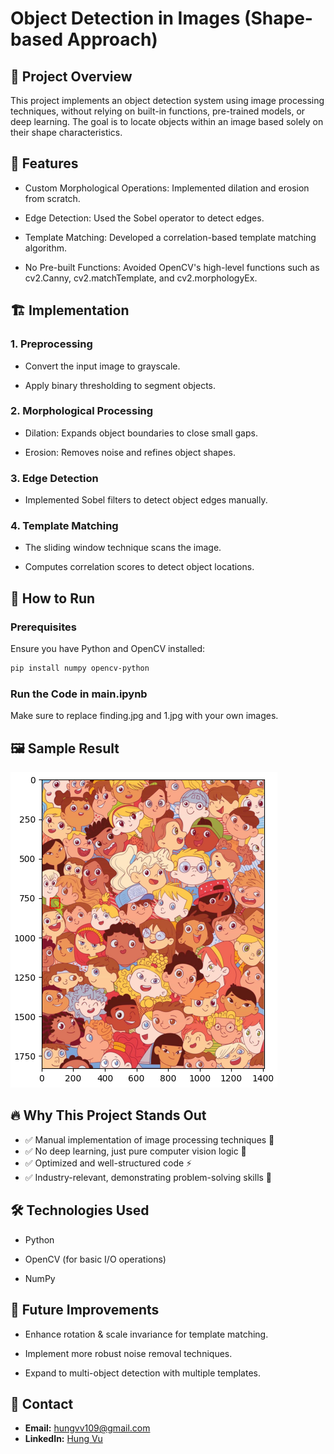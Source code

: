 # Object Detection in Images (Shape-based Approach)

## 📌 Project Overview
This project implements an object detection system using image processing techniques, without relying on built-in functions, pre-trained models, or deep learning. The goal is to locate objects within an image based solely on their shape characteristics.

## 🎯 Features
- Custom Morphological Operations: Implemented dilation and erosion from scratch.

- Edge Detection: Used the Sobel operator to detect edges.

- Template Matching: Developed a correlation-based template matching algorithm.

- No Pre-built Functions: Avoided OpenCV's high-level functions such as cv2.Canny, cv2.matchTemplate, and cv2.morphologyEx.

## 🏗️ Implementation
### 1. Preprocessing
- Convert the input image to grayscale.

- Apply binary thresholding to segment objects.

### 2. Morphological Processing
- Dilation: Expands object boundaries to close small gaps.

- Erosion: Removes noise and refines object shapes.

### 3. Edge Detection
- Implemented Sobel filters to detect object edges manually.

### 4. Template Matching
- The sliding window technique scans the image.

- Computes correlation scores to detect object locations.

## 🚀 How to Run
### Prerequisites
Ensure you have Python and OpenCV installed:
```bash
pip install numpy opencv-python
```

### Run the Code in main.ipynb
Make sure to replace finding.jpg and 1.jpg with your own images.

## 🖼️ Sample Result
![result](output.png)

## 🔥 Why This Project Stands Out

- ✅ Manual implementation of image processing techniques 📸
- ✅ No deep learning, just pure computer vision logic 🧠
- ✅ Optimized and well-structured code ⚡
- ✅ Industry-relevant, demonstrating problem-solving skills 💼

## 🛠️ Technologies Used
- Python

- OpenCV (for basic I/O operations) 

- NumPy     

## 📌 Future Improvements

- Enhance rotation & scale invariance for template matching.

- Implement more robust noise removal techniques.

- Expand to multi-object detection with multiple templates.

## 🤝 Contact

- **Email:** [hungvv109@gmail.com](mailto:hungvv109@gmail.com)
- **LinkedIn:** [Hung Vu](https://www.linkedin.com/in/hung-vu-70b472282/?originalSubdomain=vn)

